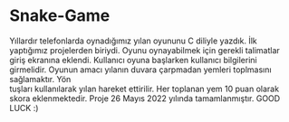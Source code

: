 # Snake-Game
Yıllardır telefonlarda oynadığımız yılan oyununu C diliyle yazdık. İlk yaptığımız projelerden biriydi. 
Oyunu oynayabilmek için gerekli talimatlar giriş ekranına eklendi. Kullanıcı oyuna başlarken kullanıcı bilgilerini girmelidir. Oyunun amacı yılanın duvara çarpmadan yemleri toplmasını sağlamaktır. Yön  
tuşları kullanılarak yılan hareket ettirilir. Her toplanan yem 10 puan olarak skora eklenmektedir. Proje 26 Mayıs 2022 yılında tamamlanmıştır. 
GOOD LUCK :)
